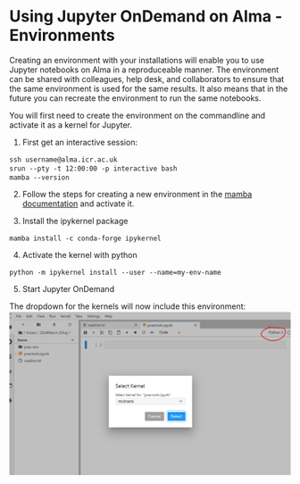 # Using Jupyter OnDemand on Alma - Environments

Creating an environment with your installations will enable you to use Jupyter notebooks on Alma in a reproduceable manner. The environment can be shared with colleagues, help desk, and collaborators to ensure that the same environment is used for the same results. It also means that in the future you can recreate the environment to run the same notebooks.

You will first need to create the environment on the commandline and activate it as a kernel for Jupyter.

1. First get an interactive session:
```
ssh username@alma.icr.ac.uk
srun --pty -t 12:00:00 -p interactive bash
mamba --version
```

2. Follow the steps for creating a new environment in the [mamba documentation](python-scripts.md) and activate it.

3. Install the ipykernel package
```shell
mamba install -c conda-forge ipykernel
```

4. Activate the kernel with python
```shell
python -m ipykernel install --user --name=my-env-name
```

5. Start Jupyter OnDemand

The dropdown for the kernels will now include this environment:
![alt text](image.png)


